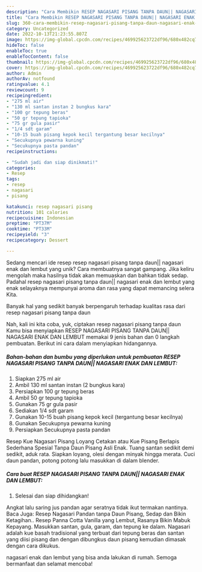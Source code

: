```yaml
---
description: "Cara Membikin RESEP NAGASARI PISANG TANPA DAUN|| NAGASARI ENAK DAN LEMBUT yang Lezat"
title: "Cara Membikin RESEP NAGASARI PISANG TANPA DAUN|| NAGASARI ENAK DAN LEMBUT yang Lezat"
slug: 360-cara-membikin-resep-nagasari-pisang-tanpa-daun-nagasari-enak-dan-lembut-yang-lezat
category: Uncategorized
date: 2022-10-13T21:23:55.807Z
image: https://img-global.cpcdn.com/recipes/469925623722df96/680x482cq70/resep-nagasari-pisang-tanpa-daun-nagasari-enak-dan-lembut-foto-resep-utama.jpg
hideToc: false
enableToc: true
enableTocContent: false
thumbnail: https://img-global.cpcdn.com/recipes/469925623722df96/680x482cq70/resep-nagasari-pisang-tanpa-daun-nagasari-enak-dan-lembut-foto-resep-utama.jpg
cover: https://img-global.cpcdn.com/recipes/469925623722df96/680x482cq70/resep-nagasari-pisang-tanpa-daun-nagasari-enak-dan-lembut-foto-resep-utama.jpg
author: Admin
authorAv: notfound
ratingvalue: 4.1
reviewcount: 9
recipeingredient:
- "275 ml air"
- "130 ml santan instan 2 bungkus kara"
- "100 gr tepung beras"
- "50 gr tepung tapioka"
- "75 gr gula pasir"
- "1/4 sdt garam"
- "10-15 buah pisang kepok kecil tergantung besar kecilnya"
- "Secukupnya pewarna kuning"
- "Secukupnya pasta pandan"
recipeinstructions:

- "Sudah jadi dan siap dinikmati!"
categories:
- Resep
tags:
- resep
- nagasari
- pisang

katakunci: resep nagasari pisang 
nutrition: 101 calories
recipecuisine: Indonesian
preptime: "PT37M"
cooktime: "PT33M"
recipeyield: "3"
recipecategory: Dessert

---
```





Sedang mencari ide resep resep nagasari pisang tanpa daun|| nagasari enak dan lembut yang unik? Cara membuatnya sangat gampang. Jika keliru mengolah maka hasilnya tidak akan memuaskan dan bahkan tidak sedap. Padahal resep nagasari pisang tanpa daun|| nagasari enak dan lembut yang enak selayaknya mempunyai aroma dan rasa yang dapat memancing selera Kita.





Banyak hal yang sedikit banyak berpengaruh terhadap kualitas rasa dari resep nagasari pisang tanpa daun





Nah, kali ini kita coba, yuk, ciptakan resep nagasari pisang tanpa daun Kamu bisa menyiapkan RESEP NAGASARI PISANG TANPA DAUN|| NAGASARI ENAK DAN LEMBUT memakai 9 jenis bahan dan 0 langkah pembuatan. Berikut ini cara dalam menyiapkan hidangannya.

<!--inarticleads1-->

##### Bahan-bahan dan bumbu yang diperlukan untuk pembuatan RESEP NAGASARI PISANG TANPA DAUN|| NAGASARI ENAK DAN LEMBUT:

1. Siapkan 275 ml air
1. Ambil 130 ml santan instan (2 bungkus kara)
1. Persiapkan 100 gr tepung beras
1. Ambil 50 gr tepung tapioka
1. Gunakan 75 gr gula pasir
1. Sediakan 1/4 sdt garam
1. Gunakan 10-15 buah pisang kepok kecil (tergantung besar kecilnya)
1. Gunakan Secukupnya pewarna kuning
1. Persiapkan Secukupnya pasta pandan


Resep Kue Nagasari Pisang Loyang Cetakan atau Kue Pisang Berlapis Sederhana Spesial Tanpa Daun Pisang Asli Enak. Tuang santan sedikit demi sedikit, aduk rata. Siapkan loyang, olesi dengan minyak hingga merata. Cuci daun pandan, potong potong lalu masukkan di dalam blender. 

<!--inarticleads2-->

##### Cara buat RESEP NAGASARI PISANG TANPA DAUN|| NAGASARI ENAK DAN LEMBUT:


1. Selesai dan siap dihidangkan!

Angkat lalu saring jus pandan agar seratnya tidak ikut termakan nantinya. Baca Juga: Resep Nagasari Pandan tanpa Daun Pisang, Sedap dan Bikin Ketagihan.. Resep Panna Cotta Vanilla yang Lembut, Rasanya Bikin Mabuk Kepayang. Masukkan santan, gula, garam, dan tepung ke dalam. Nagasari adalah kue basah tradisional yang terbuat dari tepung beras dan santan yang diisi pisang dan dengan dibungkus daun pisang kemudian dimasak dengan cara dikukus. 

 nagasari enak dan lembut yang bisa anda lakukan di rumah. Semoga bermanfaat dan selamat mencoba!
